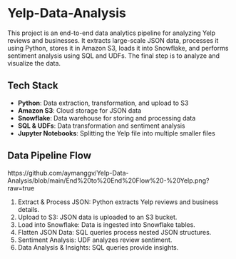 # Yelp-Data-Analysis
This project is an end-to-end data analytics pipeline for analyzing Yelp reviews and businesses. It extracts large-scale JSON data, processes it using Python, stores it in Amazon S3, loads it into Snowflake, and performs sentiment analysis using SQL and UDFs. The final step is to analyze and visualize the data. 

<h2>Tech Stack</h2>
<ul>
    <li><strong>Python</strong>: Data extraction, transformation, and upload to S3</li>
    <li><strong>Amazon S3</strong>: Cloud storage for JSON data</li>
    <li><strong>Snowflake</strong>: Data warehouse for storing and processing data</li>
    <li><strong>SQL & UDFs</strong>: Data transformation and sentiment analysis</li>
    <li><strong>Jupyter Notebooks</strong>: Splitting the Yelp file into multiple smaller files</li>
</ul>

<h2>Data Pipeline Flow</h2>
https://github.com/aymanggv/Yelp-Data-Analysis/blob/main/End%20to%20End%20Flow%20-%20Yelp.png?raw=true
<ol>
    <li>Extract & Process JSON: Python extracts Yelp reviews and business details.</li>
    <li>Upload to S3: JSON data is uploaded to an S3 bucket.</li>
    <li>Load into Snowflake: Data is ingested into Snowflake tables.</li>
    <li>Flatten JSON Data: SQL queries process nested JSON structures.</li>
    <li>Sentiment Analysis: UDF analyzes review sentiment.</li>
    <li>Data Analysis & Insights: SQL queries provide insights.</li>
</ol>
